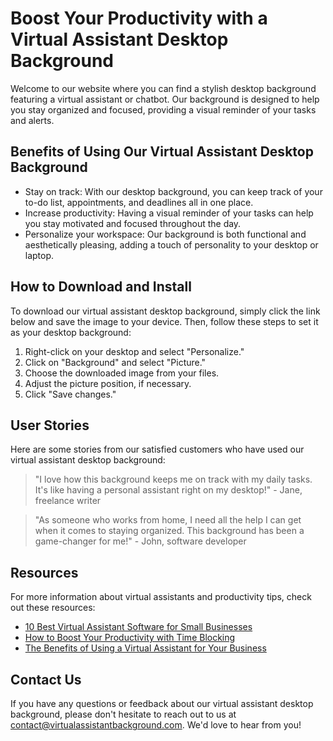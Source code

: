 <!--font:Inter-->

# Boost Your Productivity with a Virtual Assistant Desktop Background

Welcome to our website where you can find a stylish desktop background featuring a virtual assistant or chatbot. Our background is designed to help you stay organized and focused, providing a visual reminder of your tasks and alerts.

## Benefits of Using Our Virtual Assistant Desktop Background

- Stay on track: With our desktop background, you can keep track of your to-do list, appointments, and deadlines all in one place.
- Increase productivity: Having a visual reminder of your tasks can help you stay motivated and focused throughout the day.
- Personalize your workspace: Our background is both functional and aesthetically pleasing, adding a touch of personality to your desktop or laptop.

## How to Download and Install

To download our virtual assistant desktop background, simply click the link below and save the image to your device. Then, follow these steps to set it as your desktop background:

1. Right-click on your desktop and select "Personalize."
2. Click on "Background" and select "Picture."
3. Choose the downloaded image from your files.
4. Adjust the picture position, if necessary.
5. Click "Save changes."

## User Stories

Here are some stories from our satisfied customers who have used our virtual assistant desktop background:

> "I love how this background keeps me on track with my daily tasks. It's like having a personal assistant right on my desktop!" - Jane, freelance writer

> "As someone who works from home, I need all the help I can get when it comes to staying organized. This background has been a game-changer for me!" - John, software developer

## Resources

For more information about virtual assistants and productivity tips, check out these resources:

- [10 Best Virtual Assistant Software for Small Businesses](#)
- [How to Boost Your Productivity with Time Blocking](#)
- [The Benefits of Using a Virtual Assistant for Your Business](#)

## Contact Us

If you have any questions or feedback about our virtual assistant desktop background, please don't hesitate to reach out to us at [contact@virtualassistantbackground.com](mailto:contact@virtualassistantbackground.com). We'd love to hear from you!

<!--

Write me content for website with wallpaper which alt text is:

"A wallpaper with a simple graphic of a virtual assistant or chatbot, with space for messages and alerts."

The name/title of the page should not be 1:1 copy of the alt text but rather a real content of the website which is using this wallpaper.

- Use markdown format 
- Start with heading
- Heading should be short and concise
- The content should look like a real website 
- The website should not be about the wallpaper, wallpaper is just a related background
- Heading should be contain work "wallpaper" or "background"
- Include real sections like references, contact, user stories, etc. use things relevant to the page purpose.
- Feel free to use structure like headings, bullets, numbering, blockquotes, paragraphs, horizontal lines, etc.
- You can use formatting like bold or _italic_
- You can include UTF-8 emojis
- Links should be only #hash anchors (and you can refer to the document itself)
- Do not include images


---


# Virtual Assistant Wallpaper for Your Productivity Boost

Welcome to our website where you can find a simple yet stylish virtual assistant wallpaper that will help you stay organized and focused. Our wallpaper features a graphic of a chatbot or virtual assistant with space for messages and alerts, making it perfect for those who want to streamline their daily tasks.

## Benefits of Using Our Virtual Assistant Wallpaper

- Stay on track: With our wallpaper, you can keep track of your to-do list, appointments, and deadlines all in one place.
- Increase productivity: Having a visual reminder of your tasks can help you stay motivated and focused throughout the day.
- Personalize your workspace: Our wallpaper is both functional and aesthetically pleasing, adding a touch of personality to your desktop or laptop.

## How to Download and Install

To download our virtual assistant wallpaper, simply click the link below and save the image to your device. Then, follow these steps to set it as your desktop background:

1. Right-click on your desktop and select "Personalize."
2. Click on "Background" and select "Picture."
3. Choose the downloaded image from your files.
4. Adjust the picture position, if necessary.
5. Click "Save changes."

## User Stories

Here are some stories from our satisfied customers who have used our virtual assistant wallpaper:

> "I love how this wallpaper keeps me on track with my daily tasks. It's like having a personal assistant right on my desktop!" - Jane, freelance writer

> "As someone who works from home, I need all the help I can get when it comes to staying organized. This wallpaper has been a game-changer for me!" - John, software developer

## References

For more information about virtual assistants and productivity tips, check out these resources:

- [10 Best Virtual Assistant Software for Small Businesses](#)
- [How to Boost Your Productivity with Time Blocking](#)
- [The Benefits of Using a Virtual Assistant for Your Business](#)

## Contact Us

If you have any questions or feedback about our virtual assistant wallpaper, please don't hesitate to reach out to us at [contact@virtualassistantwallpaper.com](mailto:contact@virtualassistantwallpaper.com). We'd love to hear from you!


---


Heading should not include word "wallpaper". The website should not be about the wallpaper itself, wallpaper is just a related background, rewrite whole content.


---


# Boost Your Productivity with a Virtual Assistant Desktop Background

Welcome to our website where you can find a stylish desktop background featuring a virtual assistant or chatbot. Our background is designed to help you stay organized and focused, providing a visual reminder of your tasks and alerts.

## Benefits of Using Our Virtual Assistant Desktop Background

- Stay on track: With our desktop background, you can keep track of your to-do list, appointments, and deadlines all in one place.
- Increase productivity: Having a visual reminder of your tasks can help you stay motivated and focused throughout the day.
- Personalize your workspace: Our background is both functional and aesthetically pleasing, adding a touch of personality to your desktop or laptop.

## How to Download and Install

To download our virtual assistant desktop background, simply click the link below and save the image to your device. Then, follow these steps to set it as your desktop background:

1. Right-click on your desktop and select "Personalize."
2. Click on "Background" and select "Picture."
3. Choose the downloaded image from your files.
4. Adjust the picture position, if necessary.
5. Click "Save changes."

## User Stories

Here are some stories from our satisfied customers who have used our virtual assistant desktop background:

> "I love how this background keeps me on track with my daily tasks. It's like having a personal assistant right on my desktop!" - Jane, freelance writer

> "As someone who works from home, I need all the help I can get when it comes to staying organized. This background has been a game-changer for me!" - John, software developer

## Resources

For more information about virtual assistants and productivity tips, check out these resources:

- [10 Best Virtual Assistant Software for Small Businesses](#)
- [How to Boost Your Productivity with Time Blocking](#)
- [The Benefits of Using a Virtual Assistant for Your Business](#)

## Contact Us

If you have any questions or feedback about our virtual assistant desktop background, please don't hesitate to reach out to us at [contact@virtualassistantbackground.com](mailto:contact@virtualassistantbackground.com). We'd love to hear from you!

-->
